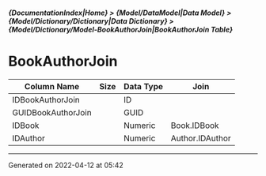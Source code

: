 ##### {DocumentationIndex|Home} > {Model/DataModel|Data Model} > {Model/Dictionary/Dictionary|Data Dictionary} > {Model/Dictionary/Model-BookAuthorJoin|BookAuthorJoin Table}

BookAuthorJoin
===

Column Name | Size | Data Type | Join 
----------- | ---: | --------- | ---- 
IDBookAuthorJoin |  | ID |  
GUIDBookAuthorJoin |  | GUID |  
IDBook |  | Numeric | Book.IDBook 
IDAuthor |  | Numeric | Author.IDAuthor 
- - -

Generated on 2022-04-12 at 05:42
